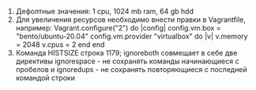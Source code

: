 1. Дефолтные значения: 1 cpu, 1024 mb ram, 64 gb hdd
2. Для увеличения ресурсов необходимо внести правки в Vagrantfile, например:
Vagrant.configure("2") do |config|
        config.vm.box = "bento/ubuntu-20.04"
config.vm.provider "virtualbox" do |v|
  v.memory = 2048
  v.cpus = 2
end
end
3. Команда HISTSIZE строка 1179; ignoreboth совмещает в себе две директивы ignorespace - не сохранять команды начинающиеся с пробелов и ignoredups - не сохранять повторяющиеся с последней командой строки
